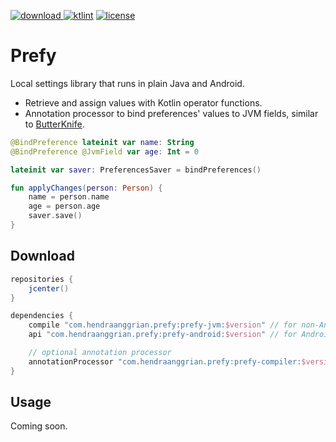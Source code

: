 [![download](https://api.bintray.com/packages/hendraanggrian/prefy/prefy/images/download.svg) ](https://bintray.com/hendraanggrian/prefy/prefy/_latestVersion)
[![ktlint](https://img.shields.io/badge/code%20style-%E2%9D%A4-FF4081.svg)](https://ktlint.github.io/)
[![license](https://img.shields.io/github/license/hendraanggrian/prefy)](http://www.apache.org/licenses/LICENSE-2.0)

Prefy
=====
Local settings library that runs in plain Java and Android.
* Retrieve and assign values with Kotlin operator functions.
* Annotation processor to bind preferences' values to JVM fields, similar to [ButterKnife].

```kotlin
@BindPreference lateinit var name: String
@BindPreference @JvmField var age: Int = 0

lateinit var saver: PreferencesSaver = bindPreferences()

fun applyChanges(person: Person) {
    name = person.name
    age = person.age
    saver.save()
}
```

Download
--------
```gradle
repositories {
    jcenter()
}

dependencies {
    compile "com.hendraanggrian.prefy:prefy-jvm:$version" // for non-Android project
    api "com.hendraanggrian.prefy:prefy-android:$version" // for Android project

    // optional annotation processor
    annotationProcessor "com.hendraanggrian.prefy:prefy-compiler:$version" // or kapt
}
```

Usage
-----
Coming soon.

[ButterKnife]: https://github.com/JakeWharton/butterknife
